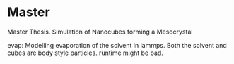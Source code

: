 # Master
Master Thesis. Simulation of Nanocubes forming a Mesocrystal

evap: Modelling evaporation of the solvent in lammps. Both the solvent and cubes are body style particles. runtime might be bad.
